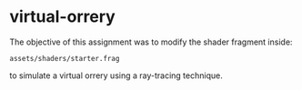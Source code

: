 # virtual-orrery
 
The objective of this assignment was to modify the shader fragment inside:
```
assets/shaders/starter.frag
```
to simulate a virtual orrery using a ray-tracing technique.
